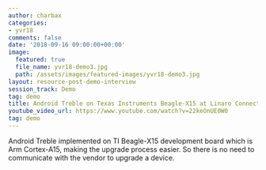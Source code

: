 ```yaml
---
author: charbax
categories:
- yvr18
comments: false
date: '2018-09-16 09:00:00+00:00'
image:
  featured: true
  file_name: yvr18-demo3.jpg
  path: /assets/images/featured-images/yvr18-demo3.jpg
layout: resource-post-demo-interview
session_track: Demo
tag: demo
title: Android Treble on Texas Instruments Beagle-X15 at Linaro Connect
youtube_video_url: https://www.youtube.com/watch?v=22keOnUE0W0
tag: demo
---
```

Android Treble implemented on TI Beagle-X15 development board which is Arm Cortex-A15, making the upgrade process easier. So there is no need to communicate with the vendor to upgrade a device.